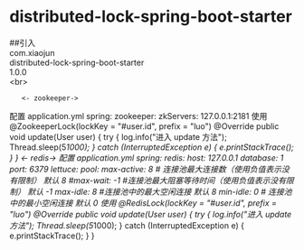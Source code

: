 # distributed-lock-spring-boot-starter
##引入
        <dependency><br>
            <groupId>com.xiaojun</groupId><br>
            <artifactId>distributed-lock-spring-boot-starter</artifactId><br>
            <version>1.0.0</version><br>
        </dependency>\<br>
        
       <- zookeeper->
配置 application.yml
 spring:
  zookeeper:
    zkServers: 127.0.0.1:2181
使用
    @ZookeeperLock(lockKey = "#user.id", prefix = "luo")
    @Override
    public void update(User user) {
        try {
            log.info("进入 update 方法");
            Thread.sleep(5*1000);
        } catch (InterruptedException e) {
            e.printStackTrace();
        }
    }
    <- redis->
配置 application.yml
 spring:
  redis:
    host: 127.0.0.1
    database: 1
    port: 6379
    lettuce:
      pool:
        max-active: 8 # 连接池最大连接数（使用负值表示没有限制） 默认 8
        #max-wait: -1 #连接池最大阻塞等待时间（使用负值表示没有限制） 默认 -1
        max-idle: 8 #连接池中的最大空闲连接 默认 8
        min-idle: 0 # 连接池中的最小空闲连接 默认 0
使用
    @RedisLock(lockKey = "#user.id", prefix = "luo")
    @Override
    public void update(User user) {
        try {
            log.info("进入 update 方法");
            Thread.sleep(5*1000);
        } catch (InterruptedException e) {
            e.printStackTrace();
        }
    }
